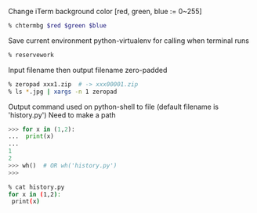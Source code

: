 Change iTerm background color [red, green, blue := 0~255]

```sh
% chtermbg $red $green $blue
```


Save current environment python-virtualenv for calling when terminal runs

```sh
% reservework
```


Input filename then output filename zero-padded
```sh
% zeropad xxx1.zip  # -> xxx00001.zip
% ls *.jpg | xargs -n 1 zeropad
```


Output command used on python-shell to file (default filename is 'history.py')
Need to make a path
```python
>>> for x in (1,2):
...  print(x)
...
1
2
>>> wh()  # OR wh('history.py')
>>>
```
```sh
% cat history.py
for x in (1,2):
 print(x)
```
